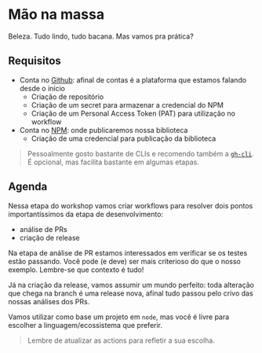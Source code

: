 # Mão na massa

Beleza. Tudo lindo, tudo bacana. Mas vamos pra prática?

## Requisitos

- Conta no [Github](https://github.com): afinal de contas é a plataforma que estamos falando desde o início
  - Criação de repositório
  - Criação de um secret para armazenar a credencial do NPM
  - Criação de um Personal Access Token (PAT) para utilização no workflow
- Conta no [NPM](https://npmjs.com): onde publicaremos nossa biblioteca
  - Criação de uma credencial para publicação da biblioteca

> Pessoalmente gosto bastante de CLIs e recomendo também a [`gh-cli`](https://cli.github.com/). É opcional, mas facilita bastante em algumas etapas.

## Agenda

Nessa etapa do workshop vamos criar workflows para resolver dois pontos importantíssimos da etapa de desenvolvimento:
- análise de PRs
- criação de release

Na etapa de análise de PR estamos interessados em verificar se os testes estão passando. Você pode (e deve) ser mais criterioso do que o nosso exemplo. Lembre-se que contexto é tudo!

Já na criação da release, vamos assumir um mundo perfeito: toda alteração que chega na branch é uma release nova, afinal tudo passou pelo crivo das nossas análises dos PRs.

Vamos utilizar como base um projeto em `node`, mas você é livre para escolher a linguagem/ecossistema que preferir.
> Lembre de atualizar as actions para refletir a sua escolha.
